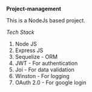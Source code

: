 **Project-management**

This is a NodeJs based project.

*Tech Stack*
1. Node JS
2. Express JS 
3. Sequelize - ORM 
4. JWT - For authentication
4. Joi - For data validation
5. Winston - For logging
6. OAuth 2.0 - For google login

